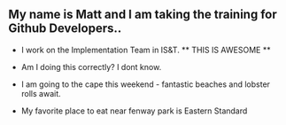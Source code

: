 ## My name is Matt and I am taking the training for Github Developers..

* I work on the Implementation Team in IS&T.
** THIS IS AWESOME **

* Am I doing this correctly? I dont know.
* I am going to the cape this weekend - fantastic beaches and lobster rolls await.

* My favorite place to eat near fenway park is Eastern Standard
